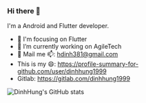 ### Hi there 👋

I'm a Android and Flutter developer.

- 🎯 I'm focusing on Flutter
- 🔭 I’m currently working on AgileTech
- 📧 Mail me 📫: hdinh381@gmail.com
- This is my 😄: https://profile-summary-for-github.com/user/dinhhung1999
- Gitlab: https://gitlab.com/dinhhung1999

![DinhHung's GitHub stats](https://github-readme-stats.vercel.app/api?username=dinhhung1999&show_icons=true&theme=dark)

